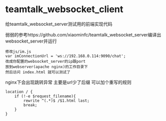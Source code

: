 # teamtalk_websocket_client
给teamtalk_websocket_server测试用的前端实现代码

弱弱的参考https://github.com/xiaominfc/teamtalk_websocket_server编译出websocket_server并运行

```
修改js/im.js 
var imConnectionUrl = 'ws://192.168.0.114:9090/chat';
改成你配置的websocket_server的ip跟port
放到webserver(apache nginx)的工作目录下
然后访问 index.html 就可以测试了
```

nginx下会出现跳转异常 主要是url少了后缀 可以加个重写的规则
```
location / {
    if (!-e $request_filename){
        rewrite ^(.*)$ /$1.html last;
        break;
    }
}


```

